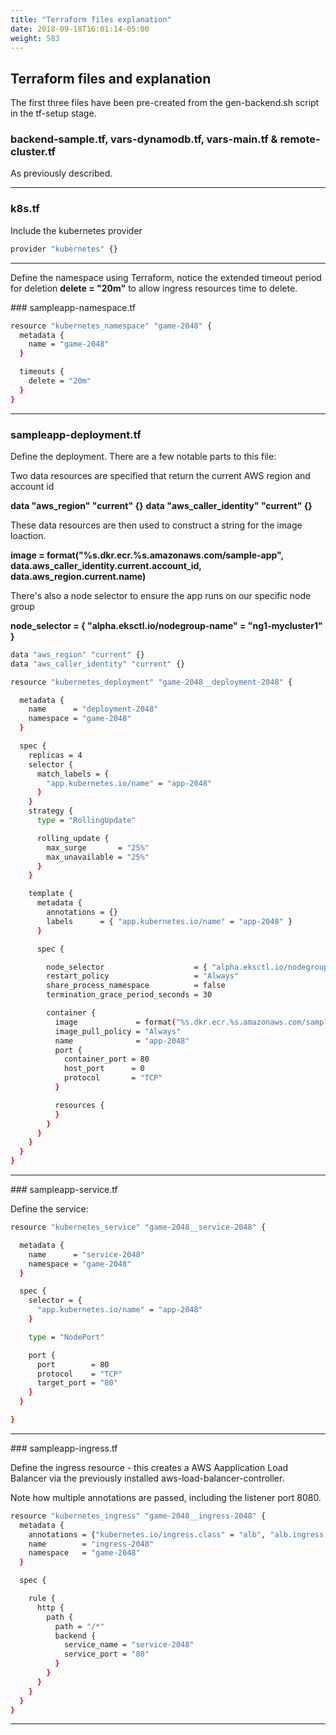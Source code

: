 ```yaml
---
title: "Terraform files explanation"
date: 2018-09-18T16:01:14-05:00
weight: 583
---
```


## Terraform files and explanation


The first three files have been pre-created from the gen-backend.sh script in the tf-setup stage.


### backend-sample.tf, vars-dynamodb.tf, vars-main.tf & remote-cluster.tf

As previously described.

---

### k8s.tf

Include the kubernetes provider

```bash
provider "kubernetes" {}
```

----

Define the namespace using Terraform, notice the extended timeout period for deletion **delete = "20m"** to allow ingress resources time to delete.


### sampleapp-namespace.tf


```bash
resource "kubernetes_namespace" "game-2048" {
  metadata {
    name = "game-2048"
  }

  timeouts {   
    delete = "20m"
  }
}
```

---

### sampleapp-deployment.tf


Define the deployment. There are a few notable parts to this file:

Two data resources are specified that return the current AWS region and account id

**data "aws_region" "current" {}**
**data "aws_caller_identity" "current" {}**

These data resources are then used to construct a string for the image loaction.

**image = format("%s.dkr.ecr.%s.amazonaws.com/sample-app", data.aws_caller_identity.current.account_id, data.aws_region.current.name)**

There's also a node selector to ensure the app runs on our specific node group

**node_selector = { "alpha.eksctl.io/nodegroup-name" = "ng1-mycluster1" }**


```bash
data "aws_region" "current" {}
data "aws_caller_identity" "current" {}

resource "kubernetes_deployment" "game-2048__deployment-2048" {

  metadata {
    name      = "deployment-2048"
    namespace = "game-2048"
  }

  spec {
    replicas = 4
    selector {
      match_labels = {
        "app.kubernetes.io/name" = "app-2048"
      }
    }
    strategy {
      type = "RollingUpdate"

      rolling_update {
        max_surge       = "25%"
        max_unavailable = "25%"
      }
    }

    template {
      metadata {
        annotations = {}
        labels      = { "app.kubernetes.io/name" = "app-2048" }
      }

      spec {

        node_selector                    = { "alpha.eksctl.io/nodegroup-name" = "ng1-mycluster1" }
        restart_policy                   = "Always"
        share_process_namespace          = false
        termination_grace_period_seconds = 30

        container {
          image             = format("%s.dkr.ecr.%s.amazonaws.com/sample-app", data.aws_caller_identity.current.account_id, data.aws_region.current.name)
          image_pull_policy = "Always"
          name              = "app-2048"
          port {
            container_port = 80
            host_port      = 0
            protocol       = "TCP"
          }

          resources {
          }
        }
      }
    }
  }
}
```

---


### sampleapp-service.tf

Define the service:

```bash
resource "kubernetes_service" "game-2048__service-2048" {

  metadata {
    name      = "service-2048"
    namespace = "game-2048"
  }

  spec {
    selector = {
      "app.kubernetes.io/name" = "app-2048"
    }

    type = "NodePort"

    port {
      port        = 80
      protocol    = "TCP"
      target_port = "80"
    }
  }

}
```

---

### sampleapp-ingress.tf

Define the ingress resource - this creates a AWS Aapplication Load Balancer via the previously installed aws-load-balancer-controller.

Note how multiple annotations are passed, including the listener port 8080.

```bash
resource "kubernetes_ingress" "game-2048__ingress-2048" {
  metadata {
    annotations = {"kubernetes.io/ingress.class" = "alb", "alb.ingress.kubernetes.io/scheme" = "internal", "alb.ingress.kubernetes.io/target-type" = "ip", "alb.ingress.kubernetes.io/listen-ports" = "[{\"HTTP\": 8080}]" }
    name        = "ingress-2048"
    namespace   = "game-2048"
  }

  spec {

    rule {
      http {
        path {
          path = "/*"
          backend {
            service_name = "service-2048"
            service_port = "80"
          }
        }
      }
    }
  }
}
```

---
